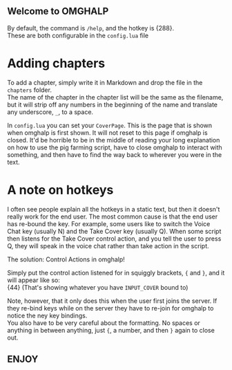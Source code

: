## Welcome to OMGHALP

By default, the command is `/help`, and the hotkey is {288}.  
These are both configurable in the `config.lua` file

# Adding chapters

To add a chapter, simply write it in Markdown and drop the file in the `chapters` folder.  
The name of the chapter in the chapter list will be the same as the filename, but it will strip off any numbers in the beginning of the name and translate any underscore, `_`, to a space. 

In `config.lua` you can set your `CoverPage`. This is the page that is shown when omghalp is first shown. It will not reset to this page if omghalp is closed. It'd be horrible to be in the middle of reading your long explanation on how to use the pig farming script, have to close omghalp to interact with something, and then have to find the way back to wherever you were in the text.

# A note on hotkeys

I often see people explain all the hotkeys in a static text, but then it doesn't really work for the end user.  The most common cause is that the end user has re-bound the key. For example, some users like to switch the Voice Chat key (usually N) and the Take Cover key (usually Q). When some script then listens for the Take Cover control action, and you tell the user to press Q, they will speak in the voice chat rather than take action in the script.

The solution:  Control Actions in omghalp!

Simply put the control action listened for in squiggly brackets, `{` and `}`, and it will appear like so:  
{44} (That's showing whatever you have `INPUT_COVER` bound to)

Note, however, that it only does this when the user first joins the server. If they re-bind keys while on the server they have to re-join for omghalp to notice the ney key bindings.  
You also have to be very careful about the formatting. No spaces or anything in between anything, just `{`, a number, and then `}` again to close out.

## ENJOY